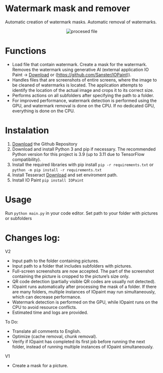 # Watermark mask and remover
Automatic creation of watermark masks. Automatic removal of watermarks.

<p align="center">
<img src="https://github.com/AuCourDe/watermark_mask/blob/master/processed.jpg" alt="procesed file"></p>

# Functions
- Load file that contain watermark. Create a mask for the watermark. Removes the watermark using generative AI (external application IO Paint -> [Download](https://github.com/Sanster/IOPaint) or (https://github.com/Sanster/IOPaint)).
- Handles files that are screenshots of entire screens, where the image to be cleaned of watermarks is located. The application attempts to identify the location of the actual image and crops it to its correct size.
- Performs actions on all subfolders after specifying the path to a folder.
- For improved performance, watermark detection is performed using the GPU, and watermark removal is done on the CPU. If no dedicated GPU, everything is done on the CPU.


# Instalation

1. [Download](https://github.com/AuCourDe/watermark_mask/archive/refs/heads/master.zip) the Github Repository
2. Download and install Python 3 and pip if necessary. The recommended Python version for this project is 3.9 (up to 3.11 due to TensorFlow compatibility).
3. Install the required libraries with pip install `pip -r requirements.txt` or `python -m pip install -r requirements.txt`
4. Install Tesseract [Download](https://github.com/UB-Mannheim/tesseract/wiki) and set enviroment path.
5. Install IO Paint `pip install IOPaint`


# Usage
Run `python main.py` in your code editor. Set path to your folder with pictures or subfolders


# Changes log:
V2
- Input path to the folder containing pictures.
- Input path to a folder that includes subfolders with pictures.
- Full-screen screenshots are now accepted. The part of the screenshot containing the picture is cropped to the picture’s size only.
- QR code detection (partially visible QR codes are usually not detected).
- IOpaint runs automatically after processing the mask of a folder. If there are many folders, multiple instances of IOpaint may run simultaneously, which can decrease performance.
- Watermark detection is performed on the GPU, while IOpaint runs on the CPU to avoid resource conflicts.
- Estimated time and logs are provided.

To Do:
- Translate all comments to English.
- Optimize (cache removal, chunk removal).
- Verify if IOpaint has completed its first job before running the next folder, instead of running multiple instances of IOpaint simultaneously.

V1
- Create a mask for a picture.
